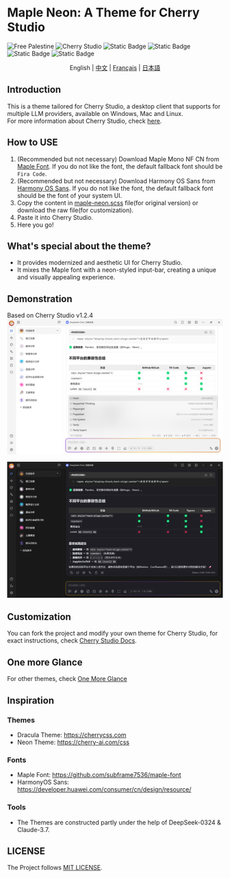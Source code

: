 # Maple Neon: A Theme for Cherry Studio
![Free Palestine](https://freepalestinemovement.org/wp-content/uploads/2013/06/banner.jpg)
![Cherry Studio](https://www.cherry-ai.com/assets/cherry-logo-CtmH594q.svg)
![Static Badge](https://img.shields.io/badge/Tailored_for-Cherry_Studio-red)
![Static Badge](https://img.shields.io/badge/License-MIT-blue)
![Static Badge](https://img.shields.io/badge/Language-SCSS-pink)
![Static Badge](https://img.shields.io/badge/Release-v1.1.0-green)
<div style="text-align: center">
English |
<a href="https://github.com/BoningtonChen/CherryStudio_themes/blob/master/docs/README.zh.md">中文</a> |
<a href="https://github.com/BoningtonChen/CherryStudio_themes/blob/master/docs/README.fr.md">Français</a> |
<a href="https://github.com/BoningtonChen/CherryStudio_themes/blob/master/docs/README.ja.md">日本語</a>
</div>

## Introduction
This is a theme tailored for Cherry Studio, a desktop client that supports for multiple LLM providers, available on Windows, Mac and Linux. \
For more information about Cherry Studio, check [here](https://github.com/CherryHQ/cherry-studio).

## How to USE
1. (Recommended but not necessary) Download Maple Mono NF CN from [Maple Font](https://github.com/subframe7536/maple-font/releases/download/v7.2/MapleMono-NF-CN-unhinted.zip). If you do not like the font, the default fallback font should be `Fira Code`.
2. (Recommended but not necessary) Download Harmony OS Sans from [Harmony OS Sans](https://developer.huawei.com/images/download/general/HarmonyOS-Sans.zip). If you do not like the font, the default fallback font should be the font of your system UI.
3. Copy the content in [maple-neon.scss](./themes/maple-neon.scss) file(for original version) or download the raw file(for customization).
4. Paste it into Cherry Studio.
5. Here you go!

## What's special about the theme?
- It provides modernized and aesthetic UI for Cherry Studio.
- It mixes the Maple font with a neon-styled input-bar, creating a unique and visually appealing experience.

## Demonstration
Based on Cherry Studio v1.2.4
![Page Light](./examples/main-page-light.png)

![Page Dark](./examples/main-page-dark.png)

## Customization
You can fork the project and modify your own theme for Cherry Studio, for exact instructions, check [Cherry Studio Docs](https://docs.cherry-ai.com/personalization-settings/css).

## One more Glance
For other themes, check [One More Glance](./OneMoreGlance.md)

## Inspiration
### Themes
- Dracula Theme: https://cherrycss.com
- Neon Theme: https://cherry-ai.com/css

### Fonts
- Maple Font: https://github.com/subframe7536/maple-font
- HarmonyOS Sans: https://developer.huawei.com/consumer/cn/design/resource/

### Tools
- The Themes are constructed partly under the help of DeepSeek-0324 & Claude-3.7. 

## LICENSE
The Project follows [MIT LICENSE](./LICENSE).
